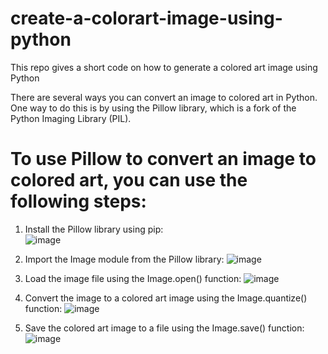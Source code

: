 # create-a-colorart-image-using-python
This repo gives a short code on how to generate a colored art image using Python


There are several ways you can convert an image to colored art in Python. One way to do this is by using the Pillow library, which is a fork of the Python Imaging Library (PIL).

# To use Pillow to convert an image to colored art, you can use the following steps:

1. Install the Pillow library using pip:              
![image](https://user-images.githubusercontent.com/41402706/211160347-6284e267-8471-4c2e-a018-b148df99b3da.png)


2. Import the Image module from the Pillow library:
![image](https://user-images.githubusercontent.com/41402706/211160329-96b38fcb-3472-47bc-a891-da83909c9a41.png)


3. Load the image file using the Image.open() function:
![image](https://user-images.githubusercontent.com/41402706/211160306-9d1910b5-3e4f-4434-99e0-87e5a1f1de18.png)


4. Convert the image to a colored art image using the Image.quantize() function:
![image](https://user-images.githubusercontent.com/41402706/211160287-1b39d9a5-dc4f-493c-9b56-e1447b9b0488.png)


5. Save the colored art image to a file using the Image.save() function:
![image](https://user-images.githubusercontent.com/41402706/211160269-488cdb09-fa5f-4da8-b28a-84be1ab02d2e.png)
